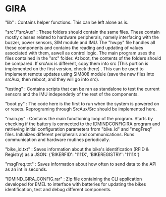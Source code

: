 # GIRA

"lib" : Contains helper functions. This can be left alone as is.

 "src"/"srcAux" : These folders should contain the same files. These contain mostly classes related to hardware peripherals, namely interfacing with the buzzer, power sensors, SIM module and IMU. The "hw.py" file handles all these components and contains the reading and updating of values associated with them, aswell as control logic. 
		   The main program uses the files contained in the "src" folder. At boot, the contents of the folders should be compared. If srcAux is different, copy them into src (This portion is implemented on the first version, check there) . This can be used to implement remote updates using SIM808 module (save the new files into srcAux, then reboot, and they will go into src).

 "testing" : Contains scripts that can be ran as standalone to test the current sensors and the IMU independetly of the rest of the components. 

 "boot.py" : The code here is the first to run when the system is powered on or resets. Reprograming through SrcAux/Src should be implemented here. 

 "main.py" : Contains the main functioning loop of the program. Starts by checking if the battery is connected to the IDMINDCONFIGIRA program and retrieving initial configuration parameters from "bike_id" and "msgFreq" files.
              Initializes different peripherals and communications. Runs communication and hardware routines periodically.

 "bike_id.txt" : Saves information about the bike's identification (RFID & Registry) as a JSON: {'BIKERFID': '1111X', 'BIKEREGISTRY': '1111X'}

 "msgFreq.txt" : Saves information about how often to send data to the API as an int in seconds.

"IDMIND_GIRA_CONFIG.rar" : Zip file containing the CLI application developed for EMEL to interface with batteries for updating the bikes identification, test and debug different components.
